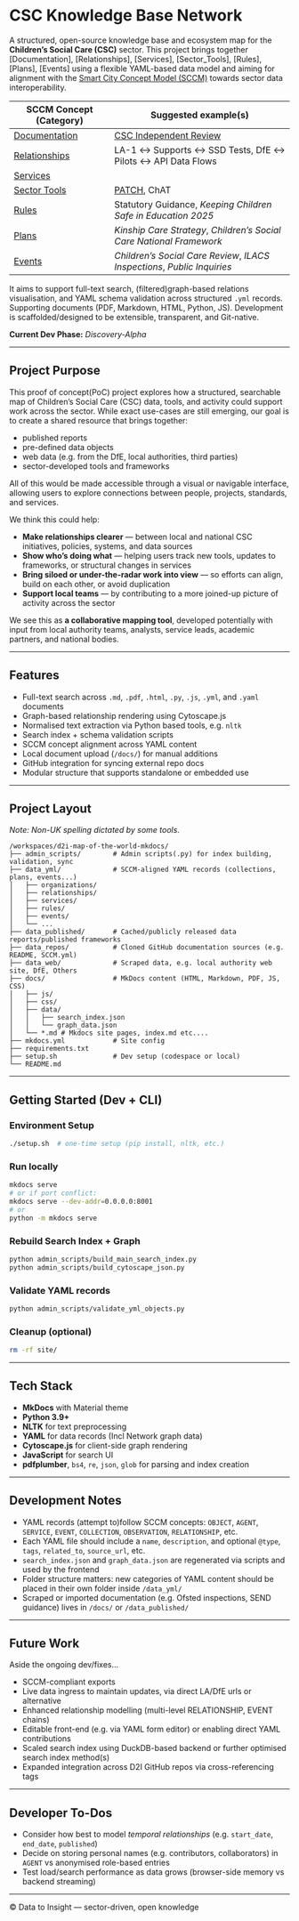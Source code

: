 # CSC Knowledge Base Network

A structured, open-source knowledge base and ecosystem map for the **Children’s Social Care (CSC)** sector. This project brings together [Documentation], [Relationships], [Services], [Sector_Tools], [Rules], [Plans], [Events] using a flexible YAML-based data model and aiming for alignment with the [Smart City Concept Model (SCCM)](http://www.smartcityconceptmodel.com/) towards sector data interoperability.


| SCCM Concept (Category)                                                                 | Suggested example(s)                                                                                      |
|-----------------------------------------------------------------------------------------|--------------------------------------------------------------------------------------------------|
| [Documentation](http://www.smartcityconceptmodel.com/index.php?Action=ShowModel&Id=10) | [CSC Independent Review](https://assets.publishing.service.gov.uk/media/640a17f28fa8f5560820da4b/Independent_review_of_children_s_social_care_-_Final_report.pdf)                                         |
| [Relationships](http://www.smartcityconceptmodel.com/index.php?Action=ShowModel&Id=10) | LA-1 ↔ Supports ↔ SSD Tests, DfE ↔ Pilots ↔ API Data Flows                                      |
| [Services](http://www.smartcityconceptmodel.com/index.php?Action=ShowModel&Id=10)      |                                 |
| [Sector Tools](http://www.smartcityconceptmodel.com/index.php?Action=ShowModel&Id=10)  | [PATCH](https://www.datatoinsight.org/patch), ChAT                            |
| [Rules](http://www.smartcityconceptmodel.com/index.php?Action=ShowConcept&Id=175)      | Statutory Guidance, *Keeping Children Safe in Education 2025* |
| [Plans](http://www.smartcityconceptmodel.com/index.php?Action=ShowConcept&Id=177)      | *Kinship Care Strategy*, *Children’s Social Care National Framework* |
| [Events](http://www.smartcityconceptmodel.com/index.php?Action=ShowModel&Id=10)        | *Children’s Social Care Review*, *ILACS Inspections*, *Public Inquiries*         |


It aims to support full-text search, (filtered)graph-based relations visualisation, and YAML schema validation across structured `.yml` records. Supporting documents (PDF, Markdown, HTML, Python, JS). Development is scaffolded/designed to be extensible, transparent, and Git-native.

**Current Dev Phase:** *Discovery-Alpha*

---

## Project Purpose

This proof of concept(PoC) project explores how a structured, searchable map of Children’s Social Care (CSC) data, tools, and activity could support work across the sector. While exact use-cases are still emerging, our goal is to create a shared resource that brings together:

- published reports  
- pre-defined data objects  
- web data (e.g. from the DfE, local authorities, third parties)  
- sector-developed tools and frameworks  

All of this would be made accessible through a visual or navigable interface, allowing users to explore connections between people, projects, standards, and services.

We think this could help:

- **Make relationships clearer** — between local and national CSC initiatives, policies, systems, and data sources  
- **Show who’s doing what** — helping users track new tools, updates to frameworks, or structural changes in services  
- **Bring siloed or under-the-radar work into view** — so efforts can align, build on each other, or avoid duplication  
- **Support local teams** — by contributing to a more joined-up picture of activity across the sector  

We see this as **a collaborative mapping tool**, developed potentially with input from local authority teams, analysts, service leads, academic partners, and national bodies.

---

## Features

- Full-text search across `.md`, `.pdf`, `.html`, `.py`, `.js`, `.yml`, and `.yaml` documents
- Graph-based relationship rendering using Cytoscape.js
- Normalised text extraction via Python based tools, e.g. `nltk`
- Search index + schema validation scripts
- SCCM concept alignment across YAML content
- Local document upload (`/docs/`) for manual additions
- GitHub integration for syncing external repo docs
- Modular structure that supports standalone or embedded use

---

## Project Layout

*Note: Non-UK spelling dictated by some tools.* 

```
/workspaces/d2i-map-of-the-world-mkdocs/
├── admin_scripts/        # Admin scripts(.py) for index building, validation, sync
├── data_yml/             # SCCM-aligned YAML records (collections, plans, events...)
│   ├── organizations/
│   ├── relationships/
│   ├── services/
│   ├── rules/
│   ├── events/
│   └── ...
├── data_published/       # Cached/publicly released data reports/published frameworks
├── data_repos/           # Cloned GitHub documentation sources (e.g. README, SCCM.yml)
├── data_web/             # Scraped data, e.g. local authority web site, DfE, Others
├── docs/                 # MkDocs content (HTML, Markdown, PDF, JS, CSS)
│   ├── js/
│   ├── css/
│   ├── data/
│   │   ├── search_index.json
│   │   └── graph_data.json
│   └── *.md # Mkdocs site pages, index.md etc.... 
├── mkdocs.yml            # Site config
├── requirements.txt
├── setup.sh              # Dev setup (codespace or local)
└── README.md
```

---

## Getting Started (Dev + CLI)

### Environment Setup

```bash
./setup.sh  # one-time setup (pip install, nltk, etc.)
```

### Run locally

```bash
mkdocs serve
# or if port conflict:
mkdocs serve --dev-addr=0.0.0.0:8001
# or 
python -m mkdocs serve

```

### Rebuild Search Index + Graph

```bash
python admin_scripts/build_main_search_index.py
python admin_scripts/build_cytoscape_json.py
```

### Validate YAML records

```bash
python admin_scripts/validate_yml_objects.py
```

### Cleanup (optional)

```bash
rm -rf site/
```

---

## Tech Stack

- **MkDocs** with Material theme
- **Python 3.9+**
- **NLTK** for text preprocessing
- **YAML** for data records (Incl Network graph data)
- **Cytoscape.js** for client-side graph rendering
- **JavaScript** for search UI
- **pdfplumber**, `bs4`, `re`, `json`, `glob` for parsing and index creation

---

## Development Notes

- YAML records (attempt to)follow SCCM concepts: `OBJECT`, `AGENT`, `SERVICE`, `EVENT`, `COLLECTION`, `OBSERVATION`, `RELATIONSHIP`, etc.
- Each YAML file should include a `name`, `description`, and optional `@type`, `tags`, `related_to`, `source_url`, etc.
- `search_index.json` and `graph_data.json` are regenerated via scripts and used by the frontend
- Folder structure matters: new categories of YAML content should be placed in their own folder inside `/data_yml/`
- Scraped or imported documentation (e.g. Ofsted inspections, SEND guidance) lives in `/docs/` or `/data_published/`

---

## Future Work

Aside the ongoing dev/fixes... 

- SCCM-compliant exports
- Live data ingress to maintain updates, via direct LA/DfE urls or alternative
- Enhanced relationship modelling (multi-level RELATIONSHIP, EVENT chains)
- Editable front-end (e.g. via YAML form editor) or enabling direct YAML contributions
- Scaled search index using DuckDB-based backend or further optimised search index method(s)
- Expanded integration across D2I GitHub repos via cross-referencing tags

---

## Developer To-Dos

- Consider how best to model *temporal relationships* (e.g. `start_date`, `end_date`, `published`)
- Decide on storing personal names (e.g. contributors, collaborators) in `AGENT` vs anonymised role-based entries
- Test load/search performance as data grows (browser-side memory vs backend streaming)

---

© Data to Insight — sector-driven, open knowledge 

